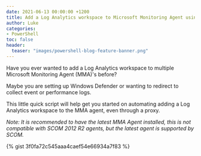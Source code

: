 ```yaml
---
date: 2021-06-13 00:00:00 +1200
title: Add a Log Analytics workspace to Microsoft Monitoring Agent using PowerShell
author: Luke
categories:
- PowerShell
toc: false
header:
  teaser: "images/powershell-blog-feature-banner.png"
---
```

Have you ever wanted to add a Log Analytics workspace to multiple Microsoft Monitoring Agent (MMA)'s before? 

Maybe you are setting up Windows Defender or wanting to redirect to collect event or performance logs. 

This little quick script will help get you started on automating adding a Log Analytics workspace to the MMA agent, even through a proxy.

_Note:  It is recommended to have the latest MMA Agent installed, this is not compatible with SCOM 2012 R2 agents, but the latest agent is supported by SCOM._

{% gist 3f0fa72c545aaa4caef54e66934a7f83 %}